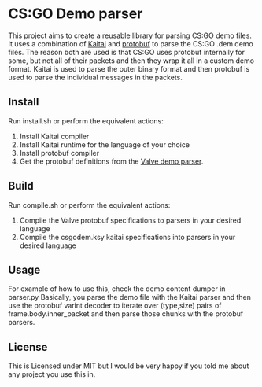 # CS:GO Demo parser

This project aims to create a reusable library for parsing CS:GO demo files.
It uses a combination of [Kaitai](https://kaitai.io/) and [protobuf](https://developers.google.com/protocol-buffers/) to parse the CS:GO .dem demo files. The reason both are used is that CS:GO uses protobuf internally for some, but not all of their packets and then they wrap it all in a custom demo format. Kaitai is used to parse the outer binary format and then protobuf is used to parse the individual messages in the packets.

## Install

Run install.sh or perform the equivalent actions:

1. Install Kaitai compiler
2. Install Kaitai runtime for the language of your choice
3. Install protobuf compiler
4. Get the protobuf definitions from the [Valve demo parser](https://github.com/ValveSoftware/csgo-demoinfo.git).

## Build

Run compile.sh or perform the equivalent actions:

1. Compile the Valve protobuf specifications to parsers in your desired language
2. Compile the csgodem.ksy kaitai specifications into parsers in your desired language

## Usage

For example of how to use this, check the demo content dumper in parser.py
Basically, you parse the demo file with the Kaitai parser and then use the protobuf varint decoder to iterate over (type,size) pairs of frame.body.inner_packet and then parse those chunks with the protobuf parsers.

## License

This is Licensed under MIT but I would be very happy if you told me about any project you use this in.
